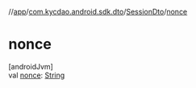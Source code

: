 //[app](../../../index.md)/[com.kycdao.android.sdk.dto](../index.md)/[SessionDto](index.md)/[nonce](nonce.md)

# nonce

[androidJvm]\
val [nonce](nonce.md): [String](https://kotlinlang.org/api/latest/jvm/stdlib/kotlin/-string/index.html)
